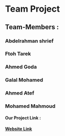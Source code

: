 # Team Project

## Team-Members :

###   Abdelrahman shrief  

###   Ftoh Tarek

###   Ahmed Goda

###   Galal Mohamed

###   Ahmed Atef

###   Mohamed Mahmoud

#### Our Project Link :

#### [Website Link](https://abdo-shrief270.github.io/Team-Project/ "Our Website")
